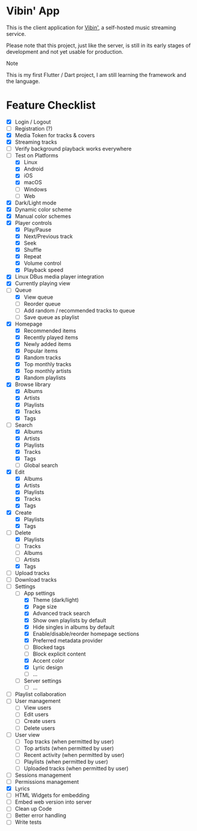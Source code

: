 # Vibin' App

This is the client application for [Vibin'](https://github.com/mickkc/vibin), a self-hosted music streaming service.

Please note that this project, just like the server, is still in its early stages of development and not yet usable for production.

> [!NOTE]
> This is my first Flutter / Dart project, I am still learning the framework and the language.

# Feature Checklist

- [x] Login / Logout
- [ ] Registration (?)
- [x] Media Token for tracks & covers
- [x] Streaming tracks
- [ ] Verify background playback works everywhere
- [ ] Test on Platforms
  - [x] Linux
  - [x] Android
  - [x] iOS
  - [x] macOS
  - [ ] Windows
  - [ ] Web
- [x] Dark/Light mode
- [x] Dynamic color scheme
- [x] Manual color schemes
- [x] Player controls
    - [x] Play/Pause
    - [x] Next/Previous track
    - [x] Seek
    - [x] Shuffle
    - [x] Repeat
    - [x] Volume control
    - [x] Playback speed
- [x] Linux DBus media player integration
- [x] Currently playing view
- [ ] Queue
    - [x] View queue
    - [ ] Reorder queue
    - [ ] Add random / recommended tracks to queue
    - [ ] Save queue as playlist
- [x] Homepage
  - [x] Recommended items
  - [x] Recently played items
  - [x] Newly added items
  - [x] Popular items
  - [x] Random tracks
  - [x] Top monthly tracks
  - [x] Top monthly artists
  - [x] Random playlists
- [x] Browse library
  - [x] Albums
  - [x] Artists
  - [x] Playlists
  - [x] Tracks
  - [x] Tags
- [ ] Search
  - [x] Albums
  - [x] Artists
  - [x] Playlists
  - [x] Tracks
  - [x] Tags
  - [ ] Global search
- [x] Edit
  - [x] Albums
  - [x] Artists
  - [x] Playlists
  - [x] Tracks
  - [x] Tags
- [x] Create 
  - [x] Playlists
  - [x] Tags
- [ ] Delete
    - [x] Playlists
    - [ ] Tracks
    - [ ] Albums
    - [ ] Artists
    - [x] Tags
- [ ] Upload tracks
- [ ] Download tracks
- [ ] Settings
  - [ ] App settings
    - [x] Theme (dark/light)
    - [x] Page size
    - [x] Advanced track search
    - [x] Show own playlists by default
    - [x] Hide singles in albums by default
    - [x] Enable/disable/reorder homepage sections
    - [x] Preferred metadata provider
    - [ ] Blocked tags
    - [ ] Block explicit content
    - [x] Accent color
    - [x] Lyric design
    - [ ] ...
  - [ ] Server settings
    - [ ] ...
- [ ] Playlist collaboration
- [ ] User management
  - [ ] View users
  - [ ] Edit users
  - [ ] Create users
  - [ ] Delete users
- [ ] User view
  - [ ] Top tracks (when permitted by user)
  - [ ] Top artists (when permitted by user)
  - [ ] Recent activity (when permitted by user)
  - [ ] Playlists (when permitted by user)
  - [ ] Uploaded tracks (when permitted by user)
- [ ] Sessions management
- [ ] Permissions management
- [x] Lyrics
- [ ] HTML Widgets for embedding
- [ ] Embed web version into server
- [ ] Clean up Code
- [ ] Better error handling
- [ ] Write tests
